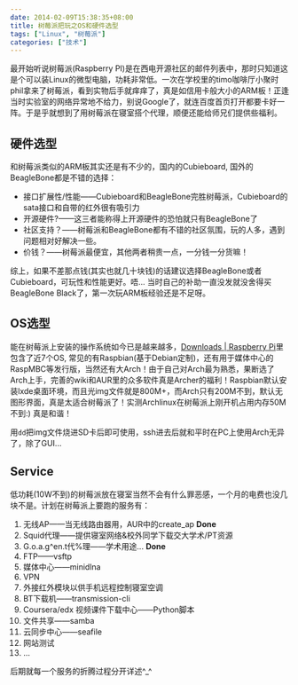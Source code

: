 ```yaml
---
date: 2014-02-09T15:38:35+08:00
title: 树莓派把玩之OS和硬件选型
tags: ["Linux", "树莓派"]
categories: ["技术"]
---
```


最开始听说树莓派(Raspberry PI)是在西电开源社区的邮件列表中，那时只知道这是个可以装Linux的微型电脑，功耗非常低。一次在学校里的timo咖啡厅小聚时phil拿来了树莓派，看到实物后手就痒痒了，真是如信用卡般大小的ARM板！正逢当时实验室的网络异常地不给力，别说Google了，就连百度首页打开都要卡好一阵。于是乎就想到了用树莓派在寝室搭个代理，顺便还能给师兄们提供些福利。  

## 硬件选型  
和树莓派类似的ARM板其实还是有不少的，国内的Cubieboard, 国外的BeagleBone都是不错的选择：

* 接口扩展性/性能——Cubieboard和BeagleBone完胜树莓派，Cubieboard的sata接口和自带的红外很有吸引力  
* 开源硬件?——这三者能称得上开源硬件的恐怕就只有BeagleBone了  
* 社区支持？——树莓派和BeagleBone都有不错的社区氛围，玩的人多，遇到问题相对好解决一些。  
* 价钱？——树莓派最便宜，其他两者稍贵一点，一分钱一分货嘛！  


综上，如果不差那点钱(其实也就几十块钱)的话建议选择BeagleBone或者Cubieboard，可玩性和性能更好。唔... 当时自己的补助一直没发就没舍得买BeagleBone Black了，第一次玩ARM板经验还是不足呀。

## OS选型  
能在树莓派上安装的操作系统如今已是越来越多，[Downloads | Raspberry Pi](http://www.raspberrypi.org/downloads)里包含了近7个OS, 常见的有Raspbian(基于Debian定制)，还有用于媒体中心的RaspMBC等发行版，当然还有大Arch！由于自己对Arch最为熟悉，果断选了Arch上手，完善的wiki和AUR里的众多软件真是Archer的福利！Raspbian默认安装lxde桌面环境，而且光img文件就是800M+，而Arch只有200M不到，默认无图形界面，真是太适合树莓派了！实测Archlinux在树莓派上刚开机占用内存50M不到:) 真是和谐！  

用`dd`把img文件烧进SD卡后即可使用，ssh进去后就和平时在PC上使用Arch无异了，除了GUI...  

## Service  
低功耗(10W不到)的树莓派放在寝室当然不会有什么罪恶感，一个月的电费也没几块不是。计划在树莓派上要跑的服务有：  

1. 无线AP——当无线路由器用，AUR中的create_ap  **Done**  
2. Squid代理——提供寝室网络&校外同学下载交大学术/PT资源  
3. G.o.a.g^en.t代%理——学术用途...  **Done**  
4. FTP——vsftp  
5. 媒体中心——minidlna  
6. VPN  
7. 外接红外模块以供手机远程控制寝室空调  
8. BT下载机——transmission-cli  
9. Coursera/edx 视频课件下载中心——Python脚本  
10. 文件共享——samba  
11. 云同步中心——seafile  
12. 网站测试
13. ...

后期就每一个服务的折腾过程分开详述^\_^